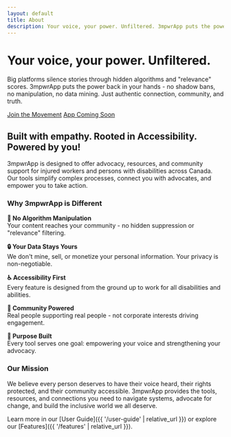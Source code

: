 ```yaml
---
layout: default
title: About
description: Your voice, your power. Unfiltered. 3mpwrApp puts the power back in your hands - no shadow bans, no manipulation, no data mining.
---
```


# Your voice, your power. Unfiltered.

Big platforms silence stories through hidden algorithms and "relevance" scores. 3mpwrApp puts the power back in your hands - no shadow bans, no manipulation, no data mining. Just authentic connection, community, and truth.

<div class="button-group">
  <a href="{{ '/newsletter' | relative_url }}" class="btn btn-primary">Join the Movement</a>
  <a href="{{ '/beta' | relative_url }}" class="btn btn-secondary">App Coming Soon</a>
</div>

## Built with empathy. Rooted in Accessibility. Powered by you!

3mpwrApp is designed to offer advocacy, resources, and community support for injured workers and persons with disabilities across Canada. Our tools simplify complex processes, connect you with advocates, and empower you to take action.

### Why 3mpwrApp is Different

**🚫 No Algorithm Manipulation**  
Your content reaches your community - no hidden suppression or "relevance" filtering.

**🔒 Your Data Stays Yours**  
We don't mine, sell, or monetize your personal information. Your privacy is non-negotiable.

**♿ Accessibility First**  
Every feature is designed from the ground up to work for all disabilities and abilities.

**🤝 Community Powered**  
Real people supporting real people - not corporate interests driving engagement.

**🎯 Purpose Built**  
Every tool serves one goal: empowering your voice and strengthening your advocacy.

### Our Mission

We believe every person deserves to have their voice heard, their rights protected, and their community accessible. 3mpwrApp provides the tools, resources, and connections you need to navigate systems, advocate for change, and build the inclusive world we all deserve.

Learn more in our [User Guide]({{ '/user-guide' | relative_url }}) or explore our [Features]({{ '/features' | relative_url }}).
